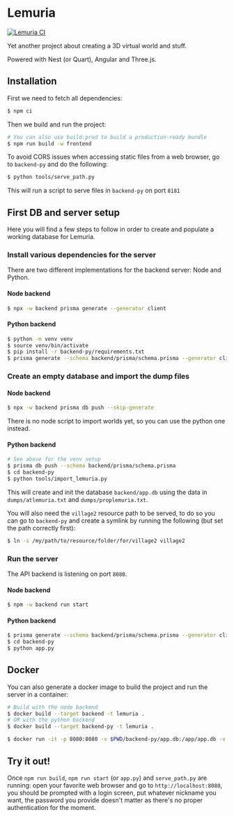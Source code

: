 # Lemuria

[![Lemuria CI](https://github.com/7185/lemuria/actions/workflows/lemuria.yml/badge.svg)](https://github.com/7185/lemuria/actions/workflows/lemuria.yml)

Yet another project about creating a 3D virtual world and stuff.

Powered with Nest (or Quart), Angular and Three.js.

## Installation

First we need to fetch all dependencies:

```bash
$ npm ci
```

Then we build and run the project:

```bash
# You can also use build:prod to build a production-ready bundle
$ npm run build -w frontend
```

To avoid CORS issues when accessing static files from a web browser, go to `backend-py` and do the following:

```bash
$ python tools/serve_path.py
```

This will run a script to serve files in `backend-py` on port `8181`

## First DB and server setup

Here you will find a few steps to follow in order to create and populate a working database for Lemuria.

### Install various dependencies for the server

There are two different implementations for the backend server: Node and Python.

#### Node backend
```bash
$ npx -w backend prisma generate --generator client
```

#### Python backend
```bash
$ python -m venv venv
$ source venv/bin/activate
$ pip install -r backend-py/requirements.txt
$ prisma generate --schema backend/prisma/schema.prisma --generator client-py
```
### Create an empty database and import the dump files

#### Node backend
```bash
$ npx -w backend prisma db push --skip-generate
```
There is no node script to import worlds yet, so you can use the python one instead.

#### Python backend
```bash
# See above for the venv setup
$ prisma db push --schema backend/prisma/schema.prisma
$ cd backend-py
$ python tools/import_lemuria.py
```

This will create and init the database `backend/app.db` using the data in `dumps/atlemuria.txt` and `dumps/proplemuria.txt`.

You will also need the `village2` resource path to be served, to do so you can go to `backend-py`
and create a symlink by running the following (but set the path correctly first):

```bash
$ ln -s /my/path/to/resource/folder/for/village2 village2
```

### Run the server

The API backend is listening on port `8080`.

#### Node backend

```bash
$ npm -w backend run start
```

#### Python backend

```bash
$ prisma generate --schema backend/prisma/schema.prisma --generator client-py
$ cd backend-py
$ python app.py
```

## Docker

You can also generate a docker image to build the project and run the server in a container:

```bash
# Build with the node backend
$ docker build --target backend -t lemuria .
# OR with the python backend
$ docker build --target backend-py -t lemuria .

$ docker run -it -p 8080:8080 -v $PWD/backend-py/app.db:/app/app.db -v $PWD/dumps:/app/dumps lemuria
```

## Try it out!

Once `npm run build`, `npm run start` (or `app.py`) and `serve_path.py` are running: open your favorite web browser and go to `http://localhost:8080`,
you should be prompted with a login screen, put whatever nickname you want, the password you provide doesn't matter as
there's no proper authentication for the moment.
